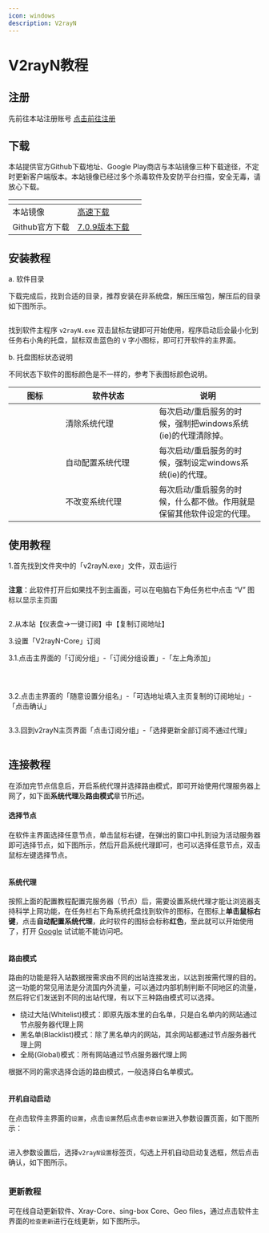 ```yaml
---
icon: windows
description: V2rayN
---
```


# V2rayN教程

## **注册**

先前往本站注册账号 [点击前往注册](https://jamvpn.com/#/register)

## **下载**

本站提供官方Github下载地址、Google Play商店与本站镜像三种下载途径，不定时更新客户端版本。本站镜像已经过多个杀毒软件及安防平台扫描，安全无毒，请放心下载。

<table data-view="cards"><thead><tr><th></th><th></th><th></th></tr></thead><tbody><tr><td>本站镜像</td><td><a href="https://jc.guojiangjiasuqi.com/download/V2rayN/v2rayN-windows-64-With-Core.zip">高速下载</a></td><td></td></tr><tr><td>Github官方下载</td><td><a href="https://github.com/2dust/v2rayN/releases/download/7.0.9/v2rayN-windows-64-With-Core.zip"> 7.0.9版本下载</a></td><td></td></tr></tbody></table>

## **安装教程**

a. 软件目录

下载完成后，找到合适的目录，推荐安装在非系统盘，解压压缩包，解压后的目录如下图所示。

<figure><img src="../.gitbook/assets/image (4) (1) (1) (1) (1).png" alt=""><figcaption></figcaption></figure>

找到软件主程序 `v2rayN.exe` 双击鼠标左键即可开始使用，程序启动后会最小化到任务右小角的托盘，鼠标双击蓝色的 `V` 字小图标，即可打开软件的主界面。

b. 托盘图标状态说明

不同状态下软件的图标颜色是不一样的，参考下表图标颜色说明。

<table><thead><tr><th width="90">图标</th><th width="171">软件状态</th><th>说明</th></tr></thead><tbody><tr><td><img src="../.gitbook/assets/image (5) (1) (1) (1) (1).png" alt="" data-size="original"></td><td>清除系统代理</td><td>每次启动/重启服务的时候，强制把windows系统(ie)的代理清除掉。</td></tr><tr><td><img src="../.gitbook/assets/image (6) (1) (1) (1).png" alt="" data-size="original"></td><td>自动配置系统代理</td><td>每次启动/重启服务的时候，强制设定windows系统(ie)的代理。</td></tr><tr><td><img src="../.gitbook/assets/image (7) (1) (1).png" alt="" data-size="original"></td><td>不改变系统代理</td><td>每次启动/重启服务的时候，什么都不做。作用就是保留其他软件设定的代理。</td></tr></tbody></table>

## **使用教程**

1.首先找到文件夹中的「v2rayN.exe」文件，双击运行

<figure><img src="../.gitbook/assets/image (8) (1) (1).png" alt=""><figcaption></figcaption></figure>

**注意**：此软件打开后如果找不到主画面，可以在电脑右下角任务栏中点击 “V” 图标以显示主页面

<figure><img src="../.gitbook/assets/image (9) (1) (1).png" alt=""><figcaption></figcaption></figure>

2.从本站【仪表盘→一键订阅】中【复制订阅地址】

3.设置「V2rayN-Core」订阅

3.1.点击主界面的「订阅分组」-「订阅分组设置」-「左上角添加」

<figure><img src="../.gitbook/assets/image (24).png" alt=""><figcaption></figcaption></figure>

<figure><img src="../.gitbook/assets/image (23).png" alt=""><figcaption></figcaption></figure>

<figure><img src="../.gitbook/assets/image (21).png" alt=""><figcaption></figcaption></figure>

3.2.点击主界面的「随意设置分组名」-「可选地址填入主页复制的订阅地址」-「点击确认」

<figure><img src="../.gitbook/assets/image (20).png" alt=""><figcaption></figcaption></figure>

3.3.回到v2rayN主页界面「点击订阅分组」-「选择更新全部订阅不通过代理」

<figure><img src="../.gitbook/assets/image (19).png" alt=""><figcaption></figcaption></figure>

## **连接教程**

在添加完节点信息后，开启系统代理并选择路由模式，即可开始使用代理服务器上网了，如下面**系统代理**及**路由模式**章节所述。

#### 选择节点

在软件主界面选择任意节点，单击鼠标右键，在弹出的窗口中扎到设为活动服务器即可选择节点，如下图所示，然后开启系统代理即可，也可以选择任意节点，双击鼠标左键选择节点。

<figure><img src="../.gitbook/assets/image (25).png" alt=""><figcaption></figcaption></figure>

#### 系统代理

按照上面的配置教程配置完服务器（节点）后，需要设置系统代理才能让浏览器支持科学上网功能，在任务栏右下角系统托盘找到软件的图标，在图标上**单击鼠标右键**，点击**自动配置系统代理**，此时软件的图标会标称**红色**，至此就可以开始使用了，打开 [Google](https://www.google.com/) 试试能不能访问吧。

<figure><img src="../.gitbook/assets/image (26).png" alt=""><figcaption></figcaption></figure>

#### 路由模式

路由的功能是将入站数据按需求由不同的出站连接发出，以达到按需代理的目的。这一功能的常见用法是分流国内外流量，可以通过内部机制判断不同地区的流量，然后将它们发送到不同的出站代理，有以下三种路由模式可以选择。

* 绕过大陆(Whitelist)模式：即原先版本里的白名单，只是白名单内的网站通过节点服务器代理上网
* 黑名单(Blacklist)模式：除了黑名单内的网站，其余网站都通过节点服务器代理上网
* 全局(Global)模式：所有网站通过节点服务器代理上网

根据不同的需求选择合适的路由模式，一般选择白名单模式。

<figure><img src="../.gitbook/assets/image (27).png" alt=""><figcaption></figcaption></figure>

#### 开机自动启动

在点击软件主界面的`设置`，点击`设置`然后点击`参数设置`进入参数设置页面，如下图所示：

<figure><img src="../.gitbook/assets/image (28).png" alt=""><figcaption></figcaption></figure>

进入参数设置后，选择`v2rayN设置`标签页，勾选上开机自动启动复选框，然后点击确认，如下图所示。

<figure><img src="../.gitbook/assets/image (29).png" alt=""><figcaption></figcaption></figure>

### 更新教程

可在线自动更新软件、Xray-Core、sing-box Core、Geo files，通过点击软件主界面的`检查更新`进行在线更新，如下图所示。

<figure><img src="../.gitbook/assets/image (30).png" alt=""><figcaption></figcaption></figure>
